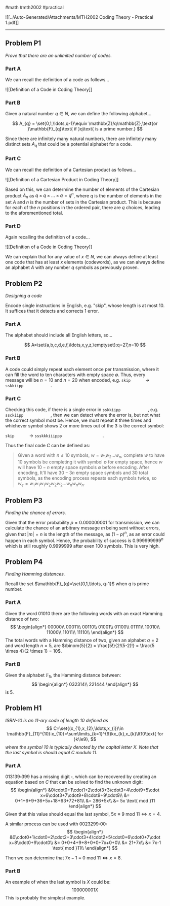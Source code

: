 #math #mth2002 #practical

![[../Auto-Generated/Attachments/MTH2002 Coding Theory - Practical 1.pdf]]

---
## Problem P1

*Prove that there are an unlimited number of codes.*

### Part A

We can recall the definition of a code as follows...

![[Definition of a Code in Coding Theory]]

### Part B

Given a natural number $q\in N$, we can define the following alphabet...

$$
A_{q} = \set{0,1,\ldots,q-1}\equiv \mathbb{Z}/q\mathbb{Z},\text{or }\mathbb{F}_{q}\text{ if }q\text{ is a prime number.}
$$

Since there are infinitely many natural numbers, there are infinitely many distinct sets $A_{q}$ that could be a potential alphabet for a code.

### Part C

We can recall the definition of a Cartesian product as follows...

![[Definition of a Cartesian Product in Coding Theory]]

Based on this, we can determine the number of elements of the Cartesian product $A_{n}$ as $q\times q\times\ldots\times q=q^{n}$, where $q$ is the number of elements in the set $A$ and $n$ is the number of sets in the Cartesian product. This is because for each of the $n$ positions in the ordered pair, there are $q$ choices, leading to the aforementioned total.

### Part D

Again recalling the definition of a code...

![[Definition of a Code in Coding Theory]]

We can explain that for any value of $x\in N$, we can always define at least one code that has at least $x$ elements (codewords), as we can always define an alphabet $A$ with any number $q$ symbols as previously proven.

## Problem P2

*Designing a code*

Encode single instructions in English, e.g. "skip", whose length is at most 10. It suffices that it detects and corrects 1 error.

### Part A

The alphabet should include all English letters, so...

$$
A=\set{a,b,c,d,e,f,\ldots,x,y,z,\emptyset}:q=27,n=10
$$

### Part B

A code could simply repeat each element once per transmission, where it can fill the word to ten characters with empty space $\emptyset$. Thus, every message will be $n=10$ and $n=20$ when encoded, e.g. `skip      ` -> `sskkiipp            `.

### Part C

Checking this code, if there is a single error in `sskkiipp            `, e.g. `ssckiipp            `, then we can detect where the error is, but not what the correct symbol most be. Hence, we must repeat it three times and whichever symbol shows 2 or more times out of the 3 is the correct symbol:

`skip      ` -> `ssskkkiiippp                  `.

Thus the final code $C$ can be defined as:

> Given a word with $n\le10$ symbols, $w=w_{1}w_{2}\ldots w_{n}$, complete $w$ to have $10$ symbols be completing it with symbol $\emptyset$ for empty space, hence $w$ will have $10-n$ empty space symbols $\emptyset$ before encoding. After encoding, It'll have $30-3n$ empty space symbols and $30$ total symbols, as the encoding process repeats each symbols twice, so $w_{e}=w_{1}w_{1}w_{1}w_{2}w_{2}w_{2}\ldots w_{n}w_{n}w_{n}$.

## Problem P3

*Finding the chance of errors.*

Given that the error probability $p=0.000000001$ for transmission, we can calculate the chance of an arbitrary message $m$ being sent without errors, given that $|m|=n$ is the length of the message, as $(1-p)^{n}$, as an error could happen in each symbol. Hence, the probability of success is $0.999999999^n$ which is still roughly $0.9999999$ after even $100$ symbols. This is very high.

## Problem P4

*Finding Hamming distances.*

Recall the set $\mathbb{F}_{q}=\set{0,1,\ldots, q-1}$ when $q$ is prime number.

### Part A

Given the word $01010$ there are the following words with an exact Hamming distance of two:
$$
\begin{align*}
00000\\
00011\\
00110\\
01001\\
01100\\
01111\\
10010\\
11000\\
11011\\
11110\\
\end{align*}
$$
The total words with a Hamming distance of two, given an alphabet $q=2$ and word length $n=5$, are $\binom{5}{2} = \frac{5!}{2!(5-2)!} = \frac{5 \times 4}{2 \times 1} = 10$.

### Part B

Given the alphabet $\mathbb{F}_{5}$, the Hamming distance between:
$$
\begin{align*}
032314\\
221444
\end{align*}
$$
is $5$.

## Problem H1

*ISBN-10 is an $11$-ary code of length $10$ defined as*
$$
C=\set{(x_{1},x_{2},\ldots,x_{i})\in \mathbb{F}_{11}^{10}:x_{10}=\sum\limits_{k=1}^{9}kx_{k},x_{k}\lt10\text{ for }k\le9},
$$
*where the symbol $10$ is typically denoted by the capital letter $X$. Note that the last symbol is should equal $C \text{ modulo } 11$.*

### Part A

$013139\square399$ has a missing digit $\square$, which can be recovered by creating an equation based on $C$ that can be solved to find the unknown digit:
$$
\begin{align*}
&0\cdot0+1\cdot1+2\cdot3+3\cdot3+4\cdot9+5\cdot x+6\cdot3+7\cdot9+8\cdot9+9\cdot9\\
&= 0+1+6+9+36+5x+18+63+72+81\\
&= 286+5x\\
&= 5x \text{ mod }11
\end{align*}
$$
Given that this value should equal the last symbol, $5x\equiv9\text{ mod }11\iff x=4$.

A similar process can be used with $0023299\square00$:
$$
\begin{align*}
&0\cdot0+1\cdot0+2\cdot2+3\cdot3+4\cdot2+5\cdot0+6\cdot0+7\cdot x+8\cdot0+9\cdot0\\
&= 0+0+4+9+8+0+0+7x+0+0\\
&= 21+7x\\
&= 7x-1 \text{ mod }11\\
\end{align*}
$$

Then we can determine that $7x-1\equiv0\text{ mod }11\iff x=8$.

### Part B

An example of when the last symbol is $X$ could be:
$$
100000001X
$$
This is probably the simplest example.